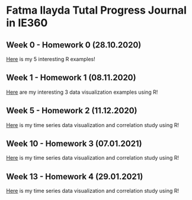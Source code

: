 # Fatma Ilayda Tutal Progress Journal in IE360

## Week 0 - Homework 0 (28.10.2020)

[Here](files/interesting_examples.html) is my 5 interesting R examples!

## Week 1 - Homework 1 (08.11.2020)

[Here](files/Homework1.html) are my interesting 3 data visualization examples using R!

## Week 5 - Homework 2 (11.12.2020)
[Here](files/Homework2.html) is my time series data visualization and correlation study using R!

## Week 10 - Homework 3 (07.01.2021)
[Here](files/Homework3.html) is my time series data visualization and correlation study using R!

## Week 13 - Homework 4 (29.01.2021)
[Here](files/Homework4deneme.html) is my time series data visualization and correlation study using R!